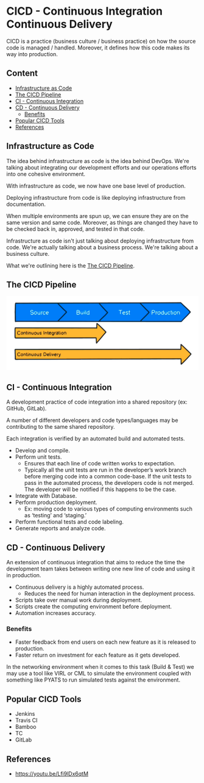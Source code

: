 <!-- omit from toc -->
# CICD - Continuous Integration Continuous Delivery

CICD is a practice (business culture / business practice) on how the source code is managed / handled. Moreover, it defines how this code makes its way into production.

<!-- omit from toc -->
## Content

- [Infrastructure as Code](#infrastructure-as-code)
- [The CICD Pipeline](#the-cicd-pipeline)
- [CI - Continuous Integration](#ci---continuous-integration)
- [CD - Continuous Delivery](#cd---continuous-delivery)
  - [Benefits](#benefits)
- [Popular CICD Tools](#popular-cicd-tools)
- [References](#references)

## Infrastructure as Code

The idea behind infrastructure as code is the idea behind DevOps. We're talking about integrating our development efforts and our operations efforts into one cohesive environment.

With infrastructure as code, we now have one base level of production.

Deploying infrastructure from code is like deploying infrastructure from documentation.

When multiple environments are spun up, we can ensure they are on the same version and same code. Moreover, as things are changed they have to be checked back in, approved, and tested in that code.

Infrastructure as code isn't just talking about deploying infrastructure from code. We're actually talking about a business process. We're talking about a business culture.

What we're outlining here is the [The CICD Pipeline](#the-cicd-pipeline).

## The CICD Pipeline

![CICD Pipeline](../assets/cicd-pipeline.png)

## CI - Continuous Integration

A development practice of code integration into a shared repository (ex: GitHub, GitLab).

A number of different developers and code types/languages may be contributing to the same shared repository.

Each integration is verified by an automated build and automated tests.

- Develop and compile.
- Perform unit tests.
  - Ensures that each line of code written works to expectation.
  - Typically all the unit tests are run in the developer’s work branch before merging code into a common code-base. If the unit tests to pass in the automated process, the developers code is not merged. The developer will be notified if this happens to be the case.
- Integrate with Database.
- Perform production deployment.
  - Ex: moving code to various types of computing environments such as ‘testing’ and ‘staging.’
- Perform functional tests and code labeling.
- Generate reports and analyze code.

## CD - Continuous Delivery

An extension of continuous integration that aims to reduce the time the development team takes between writing one new line of code and using it in production.

- Continuous delivery is a highly automated process.
  - Reduces the need for human interaction in the deployment process.
- Scripts take over manual work during deployment.
- Scripts create the computing environment before deployment.
- Automation increases accuracy.

### Benefits

- Faster feedback from end users on each new feature as it is released to production.
- Faster return on investment for each feature as it gets developed.

In the networking environment when it comes to this task (Build & Test) we may use a tool like VIRL or CML to simulate the environment coupled with something like PYATS to run simulated tests against the environment.

## Popular CICD Tools

- Jenkins
- Travis CI
- Bamboo
- TC
- GitLab

## References

- <https://youtu.be/Lfi9lDx6qtM>
